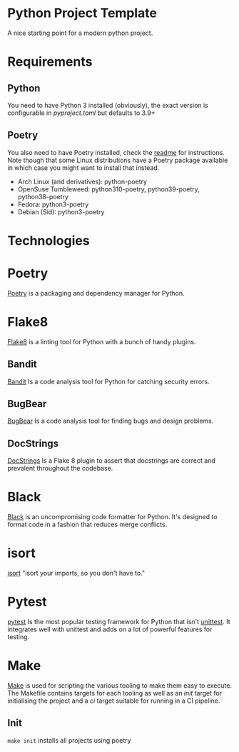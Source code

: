 # Python Project Template
A nice starting point for a modern python project.

# Requirements
## Python
You need to have Python 3 installed (obviously), the exact version is configurable in _pyproject.toml_ but defaults to 3.9+

## Poetry
You also need to have Poetry installed, check the [readme](https://github.com/python-poetry/poetry#installation) for instructions.
Note though that some Linux distributions have a Poetry package available in which case you might want to install that instead.

* Arch Linux (and derivatives): python-poetry
* OpenSuse Tumbleweed: python310-poetry, python39-poetry, python38-poetry
* Fedora: python3-poetry
* Debian (Sid): python3-poetry

# Technologies

# Poetry
[Poetry](https://python-poetry.org/) is a packaging and dependency manager for Python.

# Flake8
[Flake8](https://flake8.pycqa.org/en/latest/) is a linting tool for Python with a bunch of handy plugins.

## Bandit
[Bandit](https://github.com/PyCQA/bandit) Is a code analysis tool for Python for catching security errors.

## BugBear
[BugBear](https://github.com/PyCQA/flake8-bugbear) Is a code analysis tool for finding bugs and design problems.

## DocStrings
[DocStrings](https://gitlab.com/pycqa/flake8-docstrings) Is a Flake 8 plugin to assert that docstrings are correct
and prevalent throughout the codebase.

# Black
[Black](https://github.com/psf/black) is an uncompromising code formatter for Python. It's designed to format
code in a fashion that reduces merge conflicts.

# isort
[isort](https://github.com/PyCQA/isort) "isort your imports, so you don't have to."

# Pytest
[pytest](https://pytest.org) Is the most popular testing framework for Python that isn't
[unittest](https://docs.python.org/3/library/unittest.html). It integrates well with unittest and adds on
a lot of powerful features for testing.

# Make
[Make](https://en.wikipedia.org/wiki/Make_(software)) is used for scripting the various tooling to make them easy to execute.
The Makefile contains targets for each tooling as well as an _init_ target for initialising the project and a _ci_ target suitable
for running in a CI pipeline.

## Init
`make init` installs all projects using poetry

